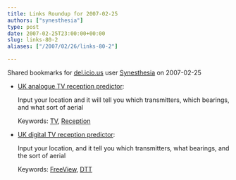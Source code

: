 ```yaml
---
title: Links Roundup for 2007-02-25
authors: ["synesthesia"]
type: post
date: 2007-02-25T23:00:00+00:00
slug: links-80-2 
aliases: ["/2007/02/26/links-80-2"]

---
```

Shared bookmarks for [del.icio.us][1] user  [Synesthesia][2] on 2007-02-25

  * [UK analogue TV reception predictor][3]:
  
    Input your location and it will tell you which transmitters, which bearings, and what sort of aerial
  
    Keywords: [TV][4], [Reception][5]
  * [UK digital TV reception predictor][6]:
  
    Input your location, and it tell you which transmitters, what bearings, and the sort of aerial
  
    Keywords: [FreeView][7], [DTT][8]

 [1]: https://del.icio.us/
 [2]: https://del.icio.us/synesthesia
 [3]: https://www.wolfbane.com/cgi-bin/tva.exe?DX=L&OS=TQ098855&HT=5 "https://www.wolfbane.com/cgi-bin/tva.exe?DX=L&OS=TQ098855&HT=5"
 [4]: https://del.icio.us/synesthesia/TV
 [5]: https://del.icio.us/synesthesia/Reception
 [6]: https://www.wolfbane.com/cgi-bin/tvd.exe?DX=L&HT=5&OS=TQ098855 "https://www.wolfbane.com/cgi-bin/tvd.exe?DX=L&HT=5&OS=TQ098855"
 [7]: https://del.icio.us/synesthesia/FreeView
 [8]: https://del.icio.us/synesthesia/DTT